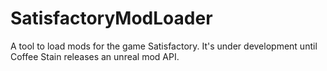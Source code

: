 # SatisfactoryModLoader
A tool to load mods for the game Satisfactory. It's under development until Coffee Stain releases an unreal mod API.
